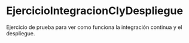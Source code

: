 # EjercicioIntegracionCIyDespliegue
Ejercicio de prueba para ver como funciona la integración continua y el despliegue.
